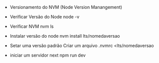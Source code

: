 * Versionamento do NVM (Node Version Manangement)

- Verificar Versão do Node
node -v

- Verificar NVM
nvm ls

- Instalar versão do node
nvm install lts/nomedaversao

- Setar uma versão padrão
    Criar um arquivo .nvmrc
    <lts/nomedaversao
    
    >
- iniciar um servidor next
    npm run dev